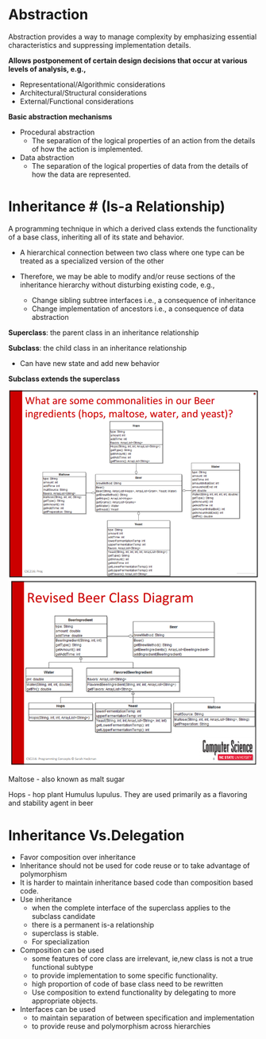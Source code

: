 # Abstraction #

Abstraction provides a way to manage complexity by emphasizing essential characteristics and suppressing implementation details.

**Allows postponement of certain design decisions that occur at various levels of analysis, e.g.,**

- Representational/Algorithmic considerations
- Architectural/Structural considerations
- External/Functional considerations

**Basic abstraction mechanisms**

- Procedural abstraction 
	* The separation of the logical properties of an action from the details of how the action is implemented.
- Data abstraction 
	* The separation of the logical properties of data from the details of how the data are represented.

# Inheritance # (Is-a Relationship)

A programming technique in which a derived class extends the functionality of a base class, inheriting all of its state and behavior.

-	A hierarchical connection between two class where one type can be treated as a specialized version of the other

-	Therefore, we may be able to modify and/or reuse sections of the inheritance hierarchy without disturbing existing code, e.g.,
	-	Change sibling subtree interfaces i.e., a consequence of inheritance
	-	Change implementation of ancestors i.e., a consequence of data abstraction

**Superclass**: the parent class in an inheritance relationship

**Subclass**: the child class in an inheritance relationship

+	Can have new state and add new behavior
	
**Subclass extends the superclass**

![alt text](./Images/BeerClass.PNG "BeerClass")
![alt text](./Images/BeerClassInheritance.PNG "BeerClass Revised")

Maltose - also known as malt sugar

Hops - hop plant Humulus lupulus. They are used primarily as a flavoring and stability agent in beer


# Inheritance Vs.Delegation #

+	Favor composition over inheritance
+	Inheritance should not be used for code reuse or to take advantage of polymorphism
+	It is harder to maintain inheritance based code than composition based code.
+	Use inheritance
	+	when the complete interface of the superclass applies to the subclass candidate
	+	there is a permanent is-a relationship
	+	superclass is stable.
	+	For specialization
+	Composition can be used
	+	some features of core class are irrelevant, ie,new class is not a true functional subtype
	+	to provide implementation to some specific functionality.
	+	high proportion of code of base class need to be rewritten
	+	Use composition to extend functionality by delegating to more appropriate objects.
+	Interfaces can be used
	+	to maintain separation of between specification and implementation
	+	to provide reuse and polymorphism across hierarchies
